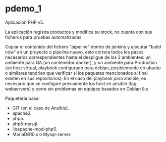 # pdemo_1
Aplicacion PHP v5.

La aplicación registra productos y modifica su stock, no cuenta con sus ficheros para pruebas automatizadas.

Copiar el contenido del fichero "pipeline" dentro de jenkins y ejecutar "build now" en un proyecto o pipeline nuevo, esto correra todos los pasos necesarios correspondientes hasta el despligue de los 2 ambientes: un ambiente para QA (un contenedor docker), y un ambiente para Production (un host virtual, playbook configurado para debian, posiblemente en ubuntu o similares tendrian que verificar si los paquetes mencionados al final existen en sus repositorios).
En el caso del playbook para ansible, es necesario que se configure previamente los host en ansible (tag: webservers) y corre sin problemas en equipos basados en Debian 8.x.

Paqueteria base:
* GIT (en el caso de Ansible).
* apache2.
* php5.
* php5-mysql.
* libapache-mod-php5.
* MariaDB10.x o Mysql-server.
